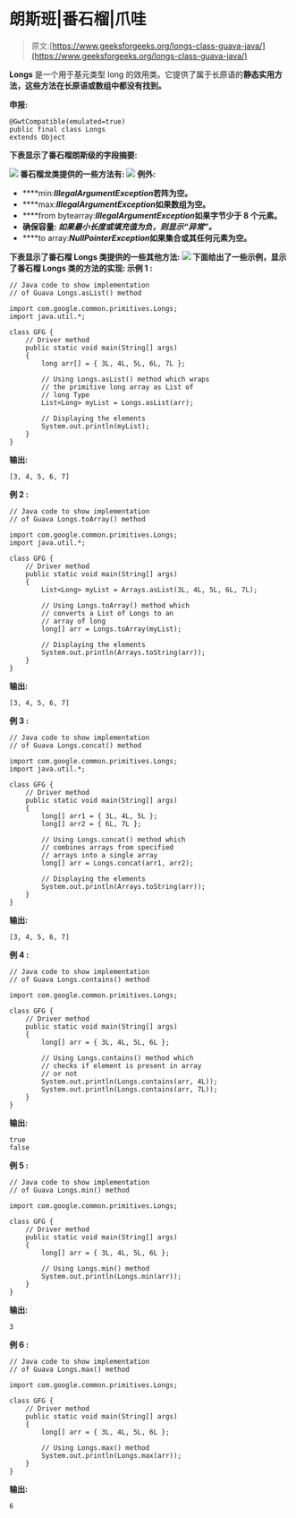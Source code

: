 # 朗斯班|番石榴|爪哇

> 原文:[https://www.geeksforgeeks.org/longs-class-guava-java/](https://www.geeksforgeeks.org/longs-class-guava-java/)

**Longs** 是一个用于基元类型 long 的效用类。它提供了属于长原语的**静态实用方法，这些方法在长原语或数组中都没有找到。**

****申报:****

```
@GwtCompatible(emulated=true)
public final class Longs
extends Object 
```

**下表显示了番石榴朗斯级的字段摘要:**

**![](img/d803c2e71476bc5f7fe426a256121168.png)
番石榴龙类提供的一些方法有:
![](img/9568146d594b982956bdb96342cda6a6.png)
**例外:****

*   ****min:***IllegalArgumentException*若阵为空。**
*   ****max:***IllegalArgumentException*如果数组为空。**
*   ****from bytearray:***IllegalArgumentException*如果字节少于 8 个元素。**
*   ****确保容量:** *如果最小长度或填充值为负，则显示“异常”。***
*   ****to array:***NullPointerException*如果集合或其任何元素为空。**

**下表显示了番石榴 Longs 类提供的一些其他方法:
![](img/3b9217f1913d614a54f7c6b9272cb080.png)
下面给出了一些示例，显示了番石榴 Longs 类的方法的实现:
**示例 1 :****

```
// Java code to show implementation
// of Guava Longs.asList() method

import com.google.common.primitives.Longs;
import java.util.*;

class GFG {
    // Driver method
    public static void main(String[] args)
    {
        long arr[] = { 3L, 4L, 5L, 6L, 7L };

        // Using Longs.asList() method which wraps
        // the primitive long array as List of
        // long Type
        List<Long> myList = Longs.asList(arr);

        // Displaying the elements
        System.out.println(myList);
    }
}
```

**输出:**

```
[3, 4, 5, 6, 7] 
```

****例 2 :****

```
// Java code to show implementation
// of Guava Longs.toArray() method

import com.google.common.primitives.Longs;
import java.util.*;

class GFG {
    // Driver method
    public static void main(String[] args)
    {
        List<Long> myList = Arrays.asList(3L, 4L, 5L, 6L, 7L);

        // Using Longs.toArray() method which
        // converts a List of Longs to an
        // array of long
        long[] arr = Longs.toArray(myList);

        // Displaying the elements
        System.out.println(Arrays.toString(arr));
    }
}
```

**输出:**

```
[3, 4, 5, 6, 7] 
```

****例 3 :****

```
// Java code to show implementation
// of Guava Longs.concat() method

import com.google.common.primitives.Longs;
import java.util.*;

class GFG {
    // Driver method
    public static void main(String[] args)
    {
        long[] arr1 = { 3L, 4L, 5L };
        long[] arr2 = { 6L, 7L };

        // Using Longs.concat() method which
        // combines arrays from specified
        // arrays into a single array
        long[] arr = Longs.concat(arr1, arr2);

        // Displaying the elements
        System.out.println(Arrays.toString(arr));
    }
}
```

**输出:**

```
[3, 4, 5, 6, 7] 
```

****例 4 :****

```
// Java code to show implementation
// of Guava Longs.contains() method

import com.google.common.primitives.Longs;

class GFG {
    // Driver method
    public static void main(String[] args)
    {
        long[] arr = { 3L, 4L, 5L, 6L };

        // Using Longs.contains() method which
        // checks if element is present in array
        // or not
        System.out.println(Longs.contains(arr, 4L));
        System.out.println(Longs.contains(arr, 7L));
    }
}
```

**输出:**

```
true
false 
```

****例 5 :****

```
// Java code to show implementation
// of Guava Longs.min() method

import com.google.common.primitives.Longs;

class GFG {
    // Driver method
    public static void main(String[] args)
    {
        long[] arr = { 3L, 4L, 5L, 6L };

        // Using Longs.min() method
        System.out.println(Longs.min(arr));
    }
}
```

**输出:**

```
3 
```

****例 6 :****

```
// Java code to show implementation
// of Guava Longs.max() method

import com.google.common.primitives.Longs;

class GFG {
    // Driver method
    public static void main(String[] args)
    {
        long[] arr = { 3L, 4L, 5L, 6L };

        // Using Longs.max() method
        System.out.println(Longs.max(arr));
    }
}
```

**输出:**

```
6 
```